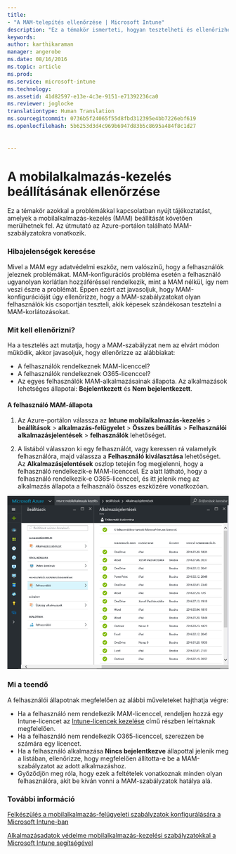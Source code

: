 ```yaml
---
title:
- "A MAM-telepítés ellenőrzése | Microsoft Intune"
description: "Ez a témakör ismerteti, hogyan tesztelheti és ellenőrizheti, hogy a MAM-szabályzat beállítása és működése megfelelő-e."
keywords: 
author: karthikaraman
manager: angerobe
ms.date: 08/16/2016
ms.topic: article
ms.prod: 
ms.service: microsoft-intune
ms.technology: 
ms.assetid: 41d82597-e13e-4c3e-9151-e71392236ca0
ms.reviewer: joglocke
translationtype: Human Translation
ms.sourcegitcommit: 0736b5f24065f55d8fbd312395e4bb7226ebf619
ms.openlocfilehash: 5b6253d3d4c969b6947d83b5c8695a484f8c1d27


---
```


# A mobilalkalmazás-kezelés beállításának ellenőrzése

Ez a témakör azokkal a problémákkal kapcsolatban nyújt tájékoztatást, amelyek a mobilalkalmazás-kezelés (MAM) beállítását követően merülhetnek fel. Az útmutató az Azure-portálon található MAM-szabályzatokra vonatkozik.

### Hibajelenségek keresése
Mivel a MAM egy adatvédelmi eszköz, nem valószínű, hogy a felhasználók jeleznek problémákat. MAM-konfigurációs probléma esetén a felhasználó ugyanolyan korlátlan hozzáféréssel rendelkezik, mint a MAM nélkül, így nem veszi észre a problémát. Éppen ezért azt javasoljuk, hogy MAM-konfigurációját úgy ellenőrizze, hogy a MAM-szabályzatokat olyan felhasználók kis csoportján teszteli, akik képesek szándékosan tesztelni a MAM-korlátozásokat.


### Mit kell ellenőrizni?

Ha a tesztelés azt mutatja, hogy a MAM-szabályzat nem az elvárt módon működik, akkor javasoljuk, hogy ellenőrizze az alábbiakat:

- A felhasználók rendelkeznek MAM-licenccel?
- A felhasználók rendelkeznek O365-licenccel?
- Az egyes felhasználók MAM-alkalmazásainak állapota. Az alkalmazások lehetséges állapotai: **Bejelentkezett** és **Nem bejelentkezett**.

#### A felhasználó MAM-állapota
1. Az Azure-portálon válassza az **Intune mobilalkalmazás-kezelés** > **beállítások** > **alkalmazás-felügyelet** > **Összes beállítás** > **Felhasználói alkalmazásjelentések** > **felhasználók** lehetőséget.

2. A listából válasszon ki egy felhasználót, vagy keressen rá valamelyik felhasználóra, majd válassza a **Felhasználó kiválasztása** lehetőséget. Az **Alkalmazásjelentések** oszlop tetején fog megjelenni, hogy a felhasználó rendelkezik-e MAM-licenccel. Ez alatt látható, hogy a felhasználó rendelkezik-e O365-licenccel, és itt jelenik meg az alkalmazás állapota a felhasználó összes eszközére vonatkozóan.

![Alkalmazás állapota a MAM-ban](..\media\ts-mam-user-apps.png) 

### Mi a teendő
A felhasználói állapotnak megfelelően az alábbi műveleteket hajthatja végre:

- Ha a felhasználó nem rendelkezik MAM-licenccel, rendeljen hozzá egy Intune-licencet az [Intune-licencek kezelése](..\get-started\start-with-a-paid-subscription-to-microsoft-intune) című részben leírtaknak megfelelően.
- Ha a felhasználó nem rendelkezik O365-licenccel, szerezzen be számára egy licencet.
- Ha a felhasználó alkalmazása **Nincs bejelentkezve** állapottal jelenik meg a listában, ellenőrizze, hogy megfelelően állította-e be a MAM-szabályzatot az adott alkalmazáshoz.
- Győződjön meg róla, hogy ezek a feltételek vonatkoznak minden olyan felhasználóra, akit be kíván vonni a MAM-szabályzatok hatálya alá.

### További információ
[Felkészülés a mobilalkalmazás-felügyeleti szabályzatok konfigurálására a Microsoft Intune-ban](..\deploy-use\get-ready-to-configure-mobile-app-management-policies-with-microsoft-intune)

[Alkalmazásadatok védelme mobilalkalmazás-kezelési szabályzatokkal a Microsoft Intune segítségével](..\deploy-use\protect-app-data-using-mobile-app-management-policies-with-microsoft-intune)



<!--HONumber=Oct16_HO1-->


